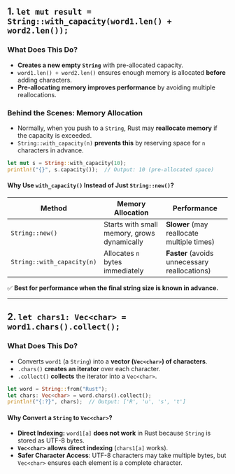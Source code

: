 ## **1. `let mut result = String::with_capacity(word1.len() + word2.len());`**  
### **What Does This Do?**
- **Creates a new empty `String`** with pre-allocated capacity.
- `word1.len() + word2.len()` ensures enough memory is allocated **before** adding characters.
- **Pre-allocating memory improves performance** by avoiding multiple reallocations.

### **Behind the Scenes: Memory Allocation**
- Normally, when you push to a `String`, Rust may **reallocate memory** if the capacity is exceeded.
- `String::with_capacity(n)` **prevents this** by reserving space for `n` characters in advance.

```rust
let mut s = String::with_capacity(10);
println!("{}", s.capacity());  // Output: 10 (pre-allocated space)
```

#### **Why Use `with_capacity()` Instead of Just `String::new()`?**
| Method              | Memory Allocation | Performance |
|---------------------|------------------|-------------|
| `String::new()`    | Starts with small memory, grows dynamically | **Slower** (may reallocate multiple times) |
| `String::with_capacity(n)` | Allocates `n` bytes immediately | **Faster** (avoids unnecessary reallocations) |

✅ **Best for performance when the final string size is known in advance.**  

---

## **2. `let chars1: Vec<char> = word1.chars().collect();`**
### **What Does This Do?**
- Converts `word1` (a `String`) into a **vector (`Vec<char>`) of characters**.
- `.chars()` **creates an iterator** over each character.
- `.collect()` **collects** the iterator into a `Vec<char>`.

```rust
let word = String::from("Rust");
let chars: Vec<char> = word.chars().collect();
println!("{:?}", chars);  // Output: ['R', 'u', 's', 't']
```

#### **Why Convert a `String` to `Vec<char>`?**
- **Direct Indexing:** `word1[a]` **does not work** in Rust because `String` is stored as UTF-8 bytes.
- **`Vec<char>` allows direct indexing** (`chars1[a]` works).
- **Safer Character Access**: UTF-8 characters may take multiple bytes, but `Vec<char>` ensures each element is a complete character.

